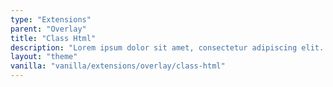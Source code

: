 ```yaml
---
type: "Extensions"
parent: "Overlay"
title: "Class Html"
description: "Lorem ipsum dolor sit amet, consectetur adipiscing elit. Nunc tempus laoreet leo sit amet iaculis."
layout: "theme"
vanilla: "vanilla/extensions/overlay/class-html"
---
```

